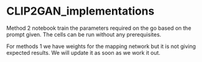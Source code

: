 # CLIP2GAN_implementations
Method 2 notebook train the parameters required on the go based on the prompt given. The cells can be run without any prerequisites.

For methods 1 we have weights for the mapping network but it is not giving expected results. We will update it as soon as we work it out.
